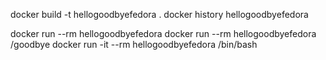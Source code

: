 docker build -t hellogoodbyefedora .
docker history hellogoodbyefedora

docker run --rm hellogoodbyefedora
docker run --rm hellogoodbyefedora /goodbye
docker run -it --rm hellogoodbyefedora /bin/bash
